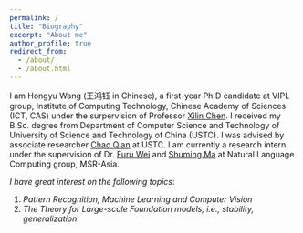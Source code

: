 ```yaml
---
permalink: /
title: "Biography"
excerpt: "About me"
author_profile: true
redirect_from: 
  - /about/
  - /about.html
---
```


I am Hongyu Wang (王鸿钰 in Chinese), a first-year Ph.D candidate at VIPL group, Institute of Computing Technology, Chinese Academy of Sciences (ICT, CAS) under the surpervision of Professor [Xilin Chen](http://vipl.ict.ac.cn/people/_xlchen/). I received my B.Sc. degree from Department of Computer Science and Technology of University of Science and Technology of China (USTC). I was advised by associate researcher [Chao Qian](http://www.lamda.nju.edu.cn/qianc/) at USTC. I am currently a research intern under the supervision of Dr. [Furu Wei](http://gitnlp.org/) and [Shuming Ma](https://shumingma.com/) at Natural Language Computing group, MSR-Asia.

*I have great interest on the following topics*: 
1. *Pattern Recognition, Machine Learning and Computer Vision*
2. *The Theory for Large-scale Foundation models, i.e., stability, generalization*
